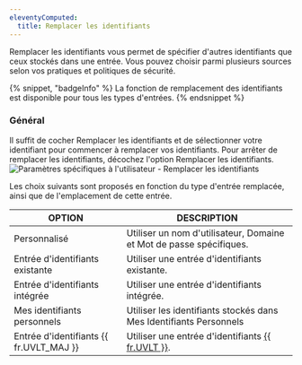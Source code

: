 ```yaml
---
eleventyComputed:
  title: Remplacer les identifiants
---
```

Remplacer les identifiants vous permet de spécifier d'autres identifiants que ceux stockés dans une entrée. Vous pouvez choisir parmi plusieurs sources selon vos pratiques et politiques de sécurité.

{% snippet, "badgeInfo" %}
La fonction de remplacement des identifiants est disponible pour tous les types d'entrées.
{% endsnippet %}

### Général
Il suffit de cocher Remplacer les identifiants et de sélectionner votre identifiant pour commencer à remplacer vos identifiants. Pour arrêter de remplacer les identifiants, décochez l'option Remplacer les identifiants.
![Paramètres spécifiques à l'utilisateur - Remplacer les identifiants](https://cdnweb.devolutions.net/docs/docs_en_rdm_mac_clip10338.png)

Les choix suivants sont proposés en fonction du type d'entrée remplacée, ainsi que de l'emplacement de cette entrée.

| OPTION                             | DESCRIPTION                                                                                  |
|------------------------------------|----------------------------------------------------------------------------------------------|
| Personnalisé                       | Utiliser un nom d'utilisateur, Domaine et Mot de passe spécifiques.                          |
| Entrée d'identifiants existante    | Utiliser une entrée d'identifiants existante.                                                |
| Entrée d'identifiants intégrée      | Utiliser une entrée d'identifiants intégrée.                                                 |
| Mes identifiants personnels        | Utiliser les identifiants stockés dans Mes Identifiants Personnels                           |
| Entrée d'identifiants {{ fr.UVLT_MAJ }} | Utiliser une entrée d'identifiants [{{ fr.UVLT }}](/rdm/mac/user-interface/navigation-pane/user-vault/). |
